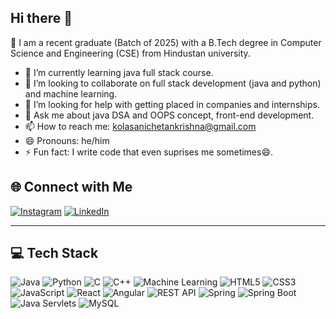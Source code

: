 ## Hi there 👋
🔭 I am a recent graduate (Batch of 2025) with a B.Tech degree in Computer Science and Engineering (CSE) from Hindustan university.
- 🌱 I’m currently learning java full stack course.
- 👯 I’m looking to collaborate on full stack development (java and python) and machine learning.
- 🤔 I’m looking for help with getting placed in companies and internships.
- 💬 Ask me about java DSA and OOPS concept, front-end development.
- 📫 How to reach me: kolasanichetankrishna@gmail.com
- 😄 Pronouns: he/him
- ⚡ Fun fact: I write code that even suprises me sometimes😄.

## 🌐 Connect with Me

[![Instagram](https://img.shields.io/badge/Instagram-e4405f?style=for-the-badge&logo=instagram&logoColor=white)](https://www.instagram.com/i_chetankrishna/)
[![LinkedIn](https://img.shields.io/badge/LinkedIn-0A66C2?style=for-the-badge&logo=linkedin&logoColor=white)](https://www.linkedin.com/in/kolasani-chetan-krishna-0537a9321)

---

## 💻 Tech Stack

![Java](https://img.shields.io/badge/Java-ED8B00?style=for-the-badge&logo=openjdk&logoColor=white)
![Python](https://img.shields.io/badge/Python-3776AB?style=for-the-badge&logo=python&logoColor=white)
![C](https://img.shields.io/badge/C-00599C?style=for-the-badge&logo=c&logoColor=white)
![C++](https://img.shields.io/badge/C++-00599C?style=for-the-badge&logo=cplusplus&logoColor=white)
![Machine Learning](https://img.shields.io/badge/Machine%20Learning-009688?style=for-the-badge&logo=scikit-learn&logoColor=white)
![HTML5](https://img.shields.io/badge/HTML5-E34F26?style=for-the-badge&logo=html5&logoColor=white)
![CSS3](https://img.shields.io/badge/CSS3-1572B6?style=for-the-badge&logo=css3&logoColor=white)
![JavaScript](https://img.shields.io/badge/JavaScript-F7DF1E?style=for-the-badge&logo=javascript&logoColor=black)
![React](https://img.shields.io/badge/React.js-61DAFB?style=for-the-badge&logo=react&logoColor=black)
![Angular](https://img.shields.io/badge/Angular.js-DD0031?style=for-the-badge&logo=angularjs&logoColor=white)
![REST API](https://img.shields.io/badge/REST%20API-API%20Design-4B8BBE?style=for-the-badge&logo=api&logoColor=white)
![Spring](https://img.shields.io/badge/Spring-6DB33F?style=for-the-badge&logo=spring&logoColor=white)
![Spring Boot](https://img.shields.io/badge/Spring%20Boot-6DB33F?style=for-the-badge&logo=spring-boot&logoColor=white)
![Java Servlets](https://img.shields.io/badge/Java%20Servlets-4B8BBE?style=for-the-badge&logo=java&logoColor=white)
![MySQL](https://img.shields.io/badge/MySQL-00758F?style=for-the-badge&logo=mysql&logoColor=white)

